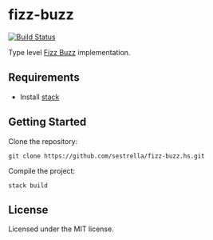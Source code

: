 # fizz-buzz

[![Build Status](https://travis-ci.org/sestrella/fizz-buzz.hs.svg?branch=master)](https://travis-ci.org/sestrella/fizz-buzz.hs)

Type level [Fizz Buzz][fizz-buzz] implementation.

## Requirements 

- Install [stack][stack]

## Getting Started

Clone the repository:

```
git clone https://github.com/sestrella/fizz-buzz.hs.git
```

Compile the project:

```
stack build
```

## License

Licensed under the MIT license.

[fizz-buzz]: https://en.wikipedia.org/wiki/Fizz_buzz
[stack]: https://docs.haskellstack.org/en/stable/README
